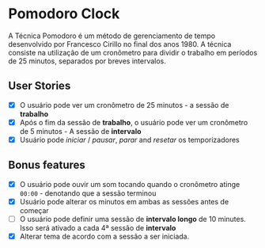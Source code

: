 # Pomodoro Clock

A Técnica Pomodoro é um método de gerenciamento de tempo desenvolvido por Francesco Cirillo no final dos anos 1980. A técnica consiste na utilização de um cronômetro para dividir o trabalho em períodos de 25 minutos, separados por breves intervalos.

## User Stories

-   [x] O usuário pode ver um cronômetro de 25 minutos - a sessão de **trabalho**
-   [x] Após o fim da sessão de **trabalho**, o usuário pode ver um cronômetro de 5 minutos - A sessão de **intervalo**
-   [x] Usuário pode _iniciar_ / _pausar_, _parar_ and _resetar_ os temporizadores

## Bonus features

-   [x] O usuário pode ouvir um som tocando quando o cronômetro atinge `00:00` - denotando que a sessão terminou
-   [x] Usuário pode alterar os minutos em ambas as sessões antes de começar
-   [ ] O usuário pode definir uma sessão de **intervalo longo** de 10 minutes. Isso será ativado a cada 4ª sessão de **intervalo**
-   [x] Alterar tema de acordo com a sessão a ser iniciada.